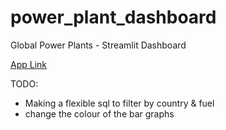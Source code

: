 # power_plant_dashboard
Global Power Plants - Streamlit Dashboard

[App Link](https://powerplantdashboard.streamlit.app/)

TODO:
- Making a flexible sql to filter by country & fuel
- change the colour of the bar graphs